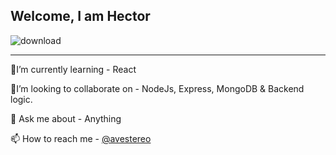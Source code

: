 ## Welcome, I am Hector
![download](https://user-images.githubusercontent.com/58500221/87236479-1c1e6280-c3e2-11ea-8def-d1b6a93bd481.png)
___
🧐I’m currently learning - React

🤝I’m looking to collaborate on - NodeJs, Express, MongoDB & Backend logic.

💬 Ask me about - Anything

📫 How to reach me - [@avestereo](https://www.twitter.com/avestereo)


